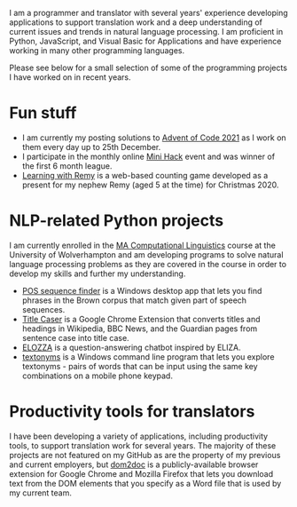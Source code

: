 <!--
**ljdyer/ljdyer** is a ✨ _special_ ✨ repository because its `README.md` (this file) appears on your GitHub profile. -->

I am a programmer and translator with several years' experience developing applications to support translation work and a deep understanding of current issues and trends in natural language processing. I am proficient in Python, JavaScript, and Visual Basic for Applications and have experience working in many other programming languages.

Please see below for a small selection of some of the programming projects I have worked on in recent years.

# Fun stuff

- I am currently my posting solutions to <a href="/advent-of-code-2021">Advent of Code 2021</a> as I work on them every day up to 25th December.
- I participate in the monthly online <a href="https://github.com/OnlineMiniHack/minihack">Mini Hack</a> event and was winner of the first 6 month league.
- <a href="\learning-with-remy">Learning with Remy</a> is a web-based counting game developed as a present for my nephew Remy (aged 5 at the time) for Christmas 2020.

# NLP-related Python projects

I am currently enrolled in the <a href="https://www.wlv.ac.uk/courses/ma-computational-linguistics/">MA Computational Linguistics</a> course at the University of Wolverhampton and am developing programs to solve natural language processing problems as they are covered in the course in order to develop my skills and further my understanding.

- <a href="/pos-sequence-finder">POS sequence finder</a> is a Windows desktop app that lets you find phrases in the Brown corpus that match given part of speech sequences.
- <a href="title-caser">Title Caser</a> is a Google Chrome Extension that converts titles and headings in Wikipedia, BBC News, and the Guardian pages from sentence case into title case.
- <a href="/elozza">ELOZZA</a> is a question-answering chatbot inspired by ELIZA.
- <a href="/textonyms">textonyms</a> is a Windows command line program that lets you explore textonyms - pairs of words that can be input using the same key combinations on a mobile phone keypad.

# Productivity tools for translators

I have been developing a variety of applications, including productivity tools, to support translation work for several years. The majority of these projects are not featured on my GitHub as are the property of my previous and current employers, but <a href="/dom2doc">dom2doc</a> is a publicly-available browser extension for Google Chrome and Mozilla Firefox that lets you download text from the DOM elements that you specify as a Word file that is used by my current team.
